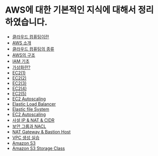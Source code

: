 # AWS에 대한 기본적인 지식에 대해서 정리하였습니다.

- <a href="https://github.com/ohyuchan123/TIL/blob/main/AWS/basic%20Aws/%ED%81%B4%EB%9D%BC%EC%9A%B0%EB%93%9C%20%EC%BB%B4%ED%93%A8%ED%8C%85%EC%9D%B4%EB%9E%80.md#%ED%81%B4%EB%9D%BC%EC%9A%B0%EB%93%9C-%EC%BB%B4%ED%93%A8%ED%8C%85">클라우드 컴퓨팅이란</a>
- <a href="https://github.com/ohyuchan123/TIL/blob/main/AWS/basic%20Aws/AWS%20%EA%B5%AC%EC%A1%B0.md#aws-%EC%86%8C%EA%B0%9C">AWS 소개</a>
- <a href="https://github.com/ohyuchan123/TIL/blob/main/AWS/basic%20Aws/%ED%81%B4%EB%9D%BC%EC%9A%B0%EB%93%9C%20%EC%BB%B4%ED%93%A8%ED%8C%85%EC%9D%98%20%EC%A2%85%EB%A5%98.md#%ED%81%B4%EB%9D%BC%EC%9A%B0%EB%93%9C-%EC%BB%B4%ED%93%A8%ED%8C%85%EC%9D%98-%EC%A2%85%EB%A5%98">클라우드 컴퓨팅의 종류</a>
- <a href="#">AWS의 구조</a>
- <a href="#">IAM 기초</a>
- <a href="#">가상화란?</a>
- <a href="#">EC2(1)</a>
- <a href="#">EC2(2)</a>
- <a href="#">EC2(3)</a>
- <a href="#">EC2(4)</a>
- <a href="#">EC2(5)</a>
- <a href="#">EC2 Autoscaling</a>
- <a href="#">Elastic Load Balancer</a>
- <a href="#">Elastic file System</a>
- <a href="#">EC2 Autoscaling</a>
- <a href="#">사설 IP & NAT & CIDR</a>
- <a href="#">보안 그룹과 NACL</a>
- <a href="#">NAT Gateway & Bastion Host</a>
- <a href="#">VPC 생성 실습</a>
- <a href="#">Amazon S3</a>
- <a href="#">Amazon S3 Storage Class</a>
